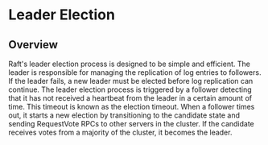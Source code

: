 # Leader Election

## Overview

Raft's leader election process is designed to be simple and efficient. The leader is responsible for managing the replication of log entries to followers. If the leader fails, a new leader must be elected before log replication can continue. The leader election process is triggered by a follower detecting that it has not received a heartbeat from the leader in a certain amount of time. This timeout is known as the election timeout. When a follower times out, it starts a new election by transitioning to the candidate state and sending RequestVote RPCs to other servers in the cluster. If the candidate receives votes from a majority of the cluster, it becomes the leader.
